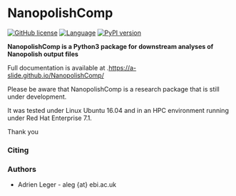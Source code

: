 # NanopolishComp

[![GitHub license](https://img.shields.io/github/license/a-slide/NanopolishComp.svg)](https://github.com/a-slide/NanopolishComp/blob/master/LICENSE)
[![Language](https://img.shields.io/badge/Language-Python3-yellow.svg)](https://www.python.org/)
[![PyPI version](https://badge.fury.io/py/NanopolishComp.svg)](https://badge.fury.io/py/NanopolishComp)

**NanopolishComp is a Python3 package for downstream analyses of Nanopolish output files**

Full documentation is available at .https://a-slide.github.io/NanopolishComp/

Please be aware that NanopolishComp is a research package that is still under development.

It was tested under Linux Ubuntu 16.04 and in an HPC environment running under Red Hat Enterprise 7.1.

Thank you

### Citing

### Authors

* Adrien Leger - aleg {at} ebi.ac.uk
